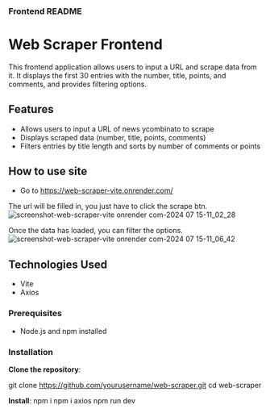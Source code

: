 ### Frontend README

# Web Scraper Frontend

This frontend application allows users to input a URL and scrape data from it.
It displays the first 30 entries with the number, title, points, and comments, and provides filtering options.

## Features

- Allows users to input a URL of news ycombinato to scrape
- Displays scraped data (number, title, points, comments)
- Filters entries by title length and sorts by number of comments or points

## How to use site

- Go to https://web-scraper-vite.onrender.com/

The url will be filled in, you just have to click the scrape btn.
![screenshot-web-scraper-vite onrender com-2024 07 15-11_02_28](https://github.com/user-attachments/assets/278a6bff-574c-4e69-beb0-f52c18743fbd)

Once the data has loaded, you can filter the options.
![screenshot-web-scraper-vite onrender com-2024 07 15-11_06_42](https://github.com/user-attachments/assets/2412df88-8d35-4fd2-8e4c-be2fdb29795a)

## Technologies Used
- Vite
- Axios

### Prerequisites

- Node.js and npm installed

### Installation

  **Clone the repository**:

   git clone https://github.com/yourusername/web-scraper.git
   cd web-scraper

  **Install**:
   npm i
   npm i axios
   npm run dev
